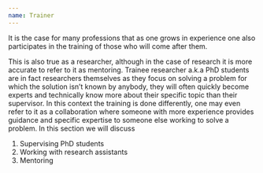 ```yaml
---
name: Trainer
---
```


It is the case for many professions that as one grows in experience one also participates in the training of those who will come after them. 

This is also true as a researcher, although in the case of research it is more accurate to refer to it as mentoring. Trainee researcher a.k.a PhD students are in fact researchers themselves as they focus on solving a problem for which the solution isn’t known by anybody, they will often quickly become experts and technically know more about their specific topic than their supervisor. In this context the training is done differently, one may even refer to it as a collaboration where someone with more experience provides guidance and specific expertise to someone else working to solve a problem.
In this section we will discuss 
1. Supervising PhD students
2. Working with research assistants
3. Mentoring  
